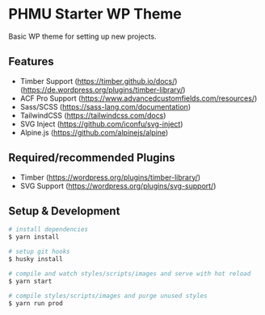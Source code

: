 # PHMU Starter WP Theme
Basic WP theme for setting up new projects.

## Features
- Timber Support (https://timber.github.io/docs/) (https://de.wordpress.org/plugins/timber-library/)
- ACF Pro Support (https://www.advancedcustomfields.com/resources/)
- Sass/SCSS (https://sass-lang.com/documentation)
- TailwindCSS (https://tailwindcss.com/docs)
- SVG Inject (https://github.com/iconfu/svg-inject)
- Alpine.js (https://github.com/alpinejs/alpine)

## Required/recommended Plugins
- Timber (https://wordpress.org/plugins/timber-library/)
- SVG Support (https://wordpress.org/plugins/svg-support/)

## Setup & Development
```bash
# install dependencies
$ yarn install

# setup git hooks
$ husky install

# compile and watch styles/scripts/images and serve with hot reload
$ yarn start

# compile styles/scripts/images and purge unused styles
$ yarn run prod
```
